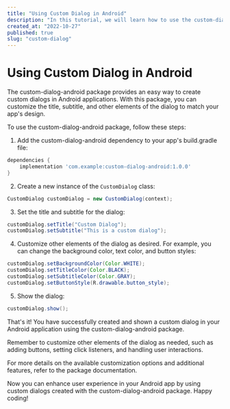 ```yaml
---
title: "Using Custom Dialog in Android"
description: "In this tutorial, we will learn how to use the custom-dialog-android package to create custom dialogs in Android applications."
created_at: "2022-10-27"
published: true
slug: "custom-dialog"
---
```


# Using Custom Dialog in Android

The custom-dialog-android package provides an easy way to create custom dialogs in Android applications. With this package, you can customize the title, subtitle, and other elements of the dialog to match your app's design.

To use the custom-dialog-android package, follow these steps:

1. Add the custom-dialog-android dependency to your app's build.gradle file:

```groovy
dependencies {
    implementation 'com.example:custom-dialog-android:1.0.0'
}
```

2. Create a new instance of the `CustomDialog` class:

```java
CustomDialog customDialog = new CustomDialog(context);
```

3. Set the title and subtitle for the dialog:

```java
customDialog.setTitle("Custom Dialog");
customDialog.setSubtitle("This is a custom dialog");
```

4. Customize other elements of the dialog as desired. For example, you can change the background color, text color, and button styles:

```java
customDialog.setBackgroundColor(Color.WHITE);
customDialog.setTitleColor(Color.BLACK);
customDialog.setSubtitleColor(Color.GRAY);
customDialog.setButtonStyle(R.drawable.button_style);
```

5. Show the dialog:

```java
customDialog.show();
```

That's it! You have successfully created and shown a custom dialog in your Android application using the custom-dialog-android package.

Remember to customize other elements of the dialog as needed, such as adding buttons, setting click listeners, and handling user interactions.

For more details on the available customization options and additional features, refer to the package documentation.

Now you can enhance user experience in your Android app by using custom dialogs created with the custom-dialog-android package. Happy coding!